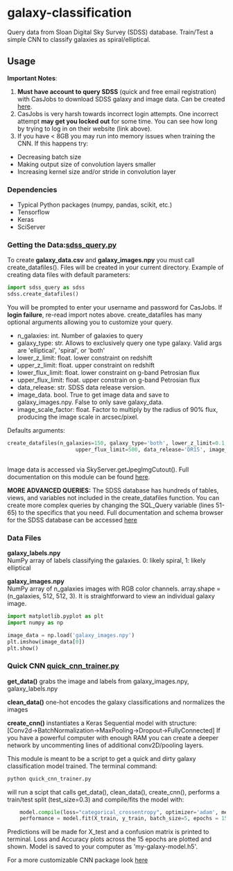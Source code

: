 # galaxy-classification
Query data from Sloan Digital Sky Survey (SDSS) database. Train/Test a simple CNN to classify galaxies as spiral/elliptical.

## Usage
**Important Notes**:
1. **Must have account to query SDSS** (quick and free email registration) with CasJobs to download SDSS galaxy and image data.
Can be created [here](https://skyserver.sdss.org/CasJobs/).
2. CasJobs is very harsh towards incorrect login attempts. One incorrect attempt **may get you locked out** for some time. You can see how long by trying to log in on their website (link above).
3. If you have < 8GB you may run into memory issues when training the CNN. If this happens try:
  * Decreasing batch size
  * Making output size of convolution layers smaller
  * Increasing kernel size and/or stride in convolution layer

### Dependencies
* Typical Python packages (numpy, pandas, scikit, etc.)
* Tensorflow
* Keras
* SciServer

### Getting the Data:[sdss_query.py](/sdss_query.py)
To create **galaxy_data.csv** and **galaxy_images.npy** you must call create_datafiles(). Files will be created in your current directory.
Example of creating data files with default parameters:
```python
import sdss_query as sdss
sdss.create_datafiles()
```
You will be prompted to enter your username and password for CasJobs. If **login failure**, re-read import notes above. create_datafiles has many optional arguments allowing you to customize your query. 
* n_galaxies: int. Number of galaxies to query
* galaxy_type: str. Allows to exclusively query one type galaxy. Valid args are 'elliptical', 'spiral', or 'both'
* lower_z_limit: float. lower constraint on redshift
* upper_z_limit: float. upper constraint on redshift
* lower_flux_limit: float. lower constraint on g-band Petrosian flux
* upper_flux_limit: float. upper constrain on g-band Petrosian flux
* data_release: str. SDSS data release version. 
* image_data. bool. True to get image data and save to galaxy_images.npy. False to only save galaxy_data.
* image_scale_factor: float. Factor to multiply by the radius of 90% flux, producing the image scale in arcsec/pixel. 

Defaults arguments:
```python
create_datafiles(n_galaxies=150, galaxy_type='both', lower_z_limit=0.1, upper_z_limit=0.3, lower_flux_limit=50,
                      upper_flux_limit=500, data_release='DR15', image_data=True, image_scale_factor=0.01)
                                         
```
Image data is accessed via SkyServer.getJpegImgCutout(). Full documentation on this module can be found [here](https://www.sciserver.org/docs/sciscript-python/SciServer.html#module-SciServer.SkyServer).

**MORE ADVANCED QUERIES:**
The SDSS database has hundreds of tables, views, and variables not included in the create_datafiles function. You can create more complex queries by changing the SQL_Query variable (lines 51-65) to the specifics that you need. Full documentation and schema browser for the SDSS database can be accessed [here](https://skyserver.sdss.org/CasJobs/SchemaBrowser.aspx)

### Data Files
**galaxy_labels.npy**  
   NumPy array of labels classifying the galaxies. 0: likely spiral, 1: likely elliptical
      
**galaxy_images.npy**  
   NumPy array of n_galaxies images with RGB color channels. array.shape = (n_galaxies, 512, 512, 3). It is straightforward to view an individual galaxy image.
```python
import matplotlib.pyplot as plt
import numpy as np

image_data = np.load('galaxy_images.npy')
plt.imshow(image_data[0])
plt.show()
```

### Quick CNN [quick_cnn_trainer.py](/quick_cnn_trainer.py)

**get_data()** grabs the image and labels from galaxy_images.npy, galaxy_labels.npy 

**clean_data()** one-hot encodes the galaxy classifications and normalizes the images

**create_cnn()** instantiates a Keras Sequential model with structure:  
  [Conv2d->BatchNormalization->MaxPooling->Dropout->FullyConnected]
  If you have a powerful computer with enough RAM you can create a deeper network by uncommenting lines of additional conv2D/pooling layers. 
  
This module is meant to be a script to get a quick and dirty galaxy classification model trained. The terminal command:
```python
python quick_cnn_trainer.py
```
will run a scipt that calls get_data(), clean_data(), create_cnn(), performs a train/test split (test_size=0.3) and compile/fits the model with:
```python
    model.compile(loss="categorical_crossentropy", optimizer='adam', metrics=["accuracy"])
    performance = model.fit(X_train, y_train, batch_size=5, epochs = 15, validation_split=0.2, verbose=1)
```
Predictions will be made for X_test and a confusion matrix is printed to terminal. Loss and Accuracy plots across the 15 epochs are plotted and shown. Model is saved to your computer as 'my-galaxy-model.h5'.

For a more customizable CNN package look [here](https://github.com/Suncove/CNN-class)
  
